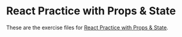 # React Practice with Props & State

These are the exercise files for [React Practice with Props & State](https://www.codingmadeclear.com/react-practice-with-props-state/).